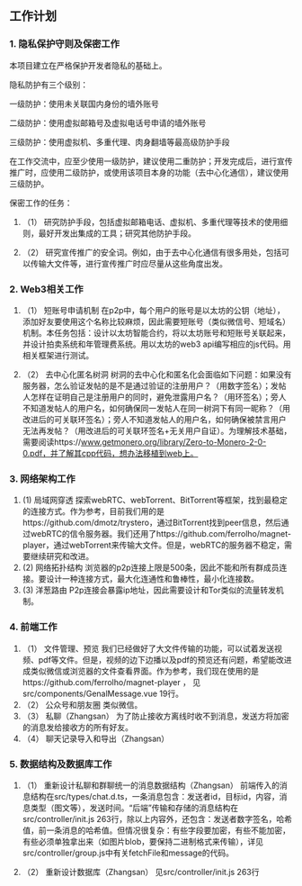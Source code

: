 ## 工作计划
### 1.	隐私保护守则及保密工作
本项目建立在严格保护开发者隐私的基础上。

隐私防护有三个级别：

一级防护：使用未关联国内身份的墙外账号

二级防护：使用虚拟邮箱号及虚拟电话号申请的墙外账号

三级防护：使用虚拟机、多重代理、肉身翻墙等最高级防护手段

在工作交流中，应至少使用一级防护，建议使用二重防护；开发完成后，进行宣传推广时，应使用二级防护，或使用该项目本身的功能（去中心化通信），建议使用三级防护。

保密工作的任务：

1. （1）	研究防护手段，包括虚拟邮箱电话、虚拟机、多重代理等技术的使用细则，最好开发出集成的工具；研究其他防护手段。

2. （2）	研究宣传推广的安全词。例如，由于去中心化通信有很多用处，包括可以传输大文件等，进行宣传推广时应尽量从这些角度出发。


### 2.	Web3相关工作
1. （1）	短账号申请机制
在p2p中，每个用户的账号是以太坊的公钥（地址），添加好友要使用这个名称比较麻烦，因此需要短账号（类似微信号、短域名）机制。本任务包括：设计以太坊智能合约，将以太坊账号和短账号关联起来，并设计拍卖系统和年管理费系统。用以太坊的web3 api编写相应的js代码。用相关框架进行测试。


2. （2）	去中心化匿名树洞
树洞的去中心化和匿名化会面临如下问题：如果没有服务器，怎么验证发帖的是不是通过验证的注册用户？（用数字签名）；发帖人怎样在证明自己是注册用户的同时，避免泄露用户名？（用环签名）；旁人不知道发帖人的用户名，如何确保同一发帖人在同一树洞下有同一昵称？（用改进后的可关联环签名）；旁人不知道发帖人的用户名，如何确保被禁言用户无法再发帖？（用改进后的可关联环签名+无关用户自证）。为理解技术基础，需要阅读https://www.getmonero.org/library/Zero-to-Monero-2-0-0.pdf，并了解其cpp代码，想办法移植到web上。

### 3.	网络架构工作
1. (1)	局域网穿透
探索webRTC、webTorrent、BitTorrent等框架，找到最稳定的连接方式。作为参考，目前我们用的是https://github.com/dmotz/trystero，通过BitTorrent找到peer信息，然后通过webRTC的信令服务器。我们还用了https://github.com/ferrolho/magnet-player，通过webTorrent来传输大文件。但是，webRTC的服务器不稳定，需要继续研究和改进。
2. (2)	网络拓扑结构
浏览器的p2p连接上限是500条，因此不能和所有群成员连接。要设计一种连接方式，最大化连通性和鲁棒性，最小化连接数。
3. (3)	洋葱路由
P2p连接会暴露ip地址，因此需要设计和Tor类似的流量转发机制。


### 4.	前端工作
1. （1）	文件管理、预览
我们已经做好了大文件传输的功能，可以试着发送视频、pdf等文件。但是，视频的边下边播以及pdf的预览还有问题，希望能改进成类似微信或浏览器的文件查看界面。作为参考，我们现在使用的是https://github.com/ferrolho/magnet-player ，
见src/components/GenalMessage.vue 19行。
2. （2）	公众号和朋友圈
类似微信。
3. （3）	私聊（Zhangsan）
为了防止接收方离线时收不到消息，发送方将加密的消息发给接收方的所有好友。
4. （4）	聊天记录导入和导出（Zhangsan）

### 5.	数据结构及数据库工作
1. （1）	重新设计私聊和群聊统一的消息数据结构（Zhangsan）
前端传入的消息结构在src/types/chat.d.ts，一条消息包含：发送者id，目标id，内容，消息类型（图文等），发送时间。“后端”传输和存储的消息结构在src/controller/init.js 263行，除以上内容外，还包含：发送者数字签名，哈希值，前一条消息的哈希值。但情况很复杂：有些字段要加密，有些不能加密，有些必须单独拿出来（如图片blob，要保持二进制格式来传输），详见src/controller/group.js中有关fetchFile和message的代码。

2. （2）	重新设计数据库（Zhangsan）
见src/controller/init.js 263行
